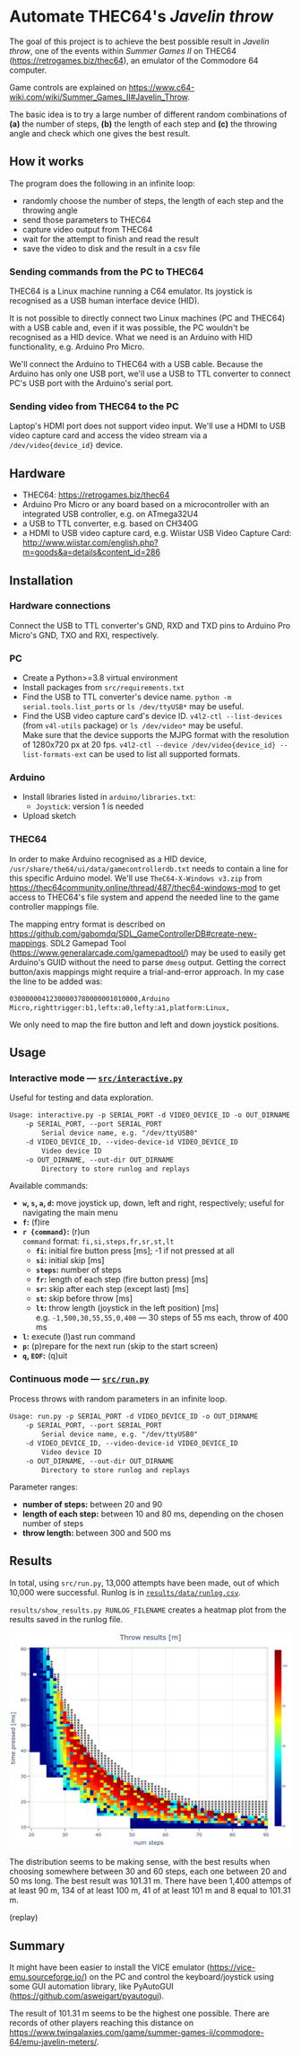 # Automate THEC64's *Javelin throw*

The goal of this project is to achieve the best possible result in *Javelin throw*, one of the events within *Summer Games II* on THEC64 (https://retrogames.biz/thec64), 
an emulator of the Commodore 64 computer.

Game controls are explained on https://www.c64-wiki.com/wiki/Summer_Games_II#Javelin_Throw.

The basic idea is to try a large number of different random combinations of **(a)** the number of steps, 
**(b)** the length of each step and **(c)** the throwing angle and check which one gives the best result.



## How it works
 
The program does the following in an infinite loop:
* randomly choose the number of steps, the length of each step and the throwing angle
* send those parameters to THEC64
* capture video output from THEC64
* wait for the attempt to finish and read the result
* save the video to disk and the result in a csv file


### Sending commands from the PC to THEC64
THEC64 is a Linux machine running a C64 emulator. Its joystick is recognised as a USB human interface device (HID).

It is not possible to directly connect two Linux machines (PC and THEC64) with a USB cable and, even if it was possible, the PC wouldn't be 
recognised as a HID device. What we need is an Arduino with HID functionality, e.g. Arduino Pro Micro. 

We'll connect the Arduino to THEC64 with a USB cable.
Because the Arduino has only one USB port, we'll use a USB to TTL converter to connect PC's USB port with the Arduino's serial port.


### Sending video from THEC64 to the PC
Laptop's HDMI port does not support video input. We'll use a HDMI to USB video capture card and access the video stream via a `/dev/video{device_id}` device.



## Hardware

* THEC64: https://retrogames.biz/thec64
* Arduino Pro Micro or any board based on a microcontroller with an integrated USB controller, e.g. on ATmega32U4
* a USB to TTL converter, e.g. based on CH340G
* a HDMI to USB video capture card, e.g. Wiistar USB Video Capture Card: http://www.wiistar.com/english.php?m=goods&a=details&content_id=286



## Installation

### Hardware connections
Connect the USB to TTL converter's GND, RXD and TXD pins to Arduino Pro Micro's GND, TXO and RXI, respectively.


### PC
* Create a Python>=3.8 virtual environment
* Install packages from `src/requirements.txt`
* Find the USB to TTL converter's device name. `python -m serial.tools.list_ports` or `ls /dev/ttyUSB*` may be useful.
* Find the USB video capture card's device ID. `v4l2-ctl --list-devices` (from `v4l-utils` package) or `ls /dev/video*` may be useful. 
  <br/>
  Make sure that the device supports the MJPG format with the resolution of 1280x720 px at 20 fps. 
  `v4l2-ctl --device /dev/video{device_id} --list-formats-ext` can be used to list all supported formats.


### Arduino
* Install libraries listed in `arduino/libraries.txt`:
  * `Joystick`: version 1 is needed
* Upload sketch


### THEC64
In order to make Arduino recognised as a HID device, `/usr/share/the64/ui/data/gamecontrollerdb.txt` needs to contain a line for
this specific Arduino model. We'll use `TheC64-X-Windows v3.zip` from https://thec64community.online/thread/487/thec64-windows-mod 
to get access to THEC64's file system and append the needed line to the game controller mappings file.

The mapping entry format is described on https://github.com/gabomdq/SDL_GameControllerDB#create-new-mappings.
SDL2 Gamepad Tool (https://www.generalarcade.com/gamepadtool/) may be used to easily get Arduino's GUID without the need to parse `dmesg` output. 
Getting the correct button/axis mappings might require a trial-and-error approach. In my case the line to be added was:
```
03000000412300003780000001010000,Arduino Micro,righttrigger:b1,leftx:a0,lefty:a1,platform:Linux,
```
We only need to map the fire button and left and down joystick positions.



## Usage

### Interactive mode &mdash; [`src/interactive.py`](src/interactive.py)
Useful for testing and data exploration.
```
Usage: interactive.py -p SERIAL_PORT -d VIDEO_DEVICE_ID -o OUT_DIRNAME
    -p SERIAL_PORT, --port SERIAL_PORT
        Serial device name, e.g. "/dev/ttyUSB0"
    -d VIDEO_DEVICE_ID, --video-device-id VIDEO_DEVICE_ID
        Video device ID
    -o OUT_DIRNAME, --out-dir OUT_DIRNAME
        Directory to store runlog and replays
```

Available commands:
* **`w`, `s`, `a`, `d`:** move joystick up, down, left and right, respectively; useful for navigating the main menu
* **`f`:** (f)ire
* **`r {command}`:** (r)un<br/>
  `command` format: `fi,si,steps,fr,sr,st,lt`
  * **`fi`:** initial fire button press [ms]; -1 if not pressed at all
  * **`si`:** initial skip [ms]
  * **`steps`:** number of steps
  * **`fr`:** length of each step (fire button press) [ms]
  * **`sr`:** skip after each step (except last) [ms]
  * **`st`:** skip before throw [ms]
  * **`lt`:** throw length (joystick in the left position) [ms]<br/>
  e.g. `-1,500,30,55,55,0,400` &mdash; 30 steps of 55 ms each, throw of 400 ms
* **`l`:** execute (l)ast run command
* **`p`:** (p)repare for the next run (skip to the start screen)
* **`q`, `EOF`:** (q)uit


### Continuous mode &mdash; [`src/run.py`](src/run.py)
Process throws with random parameters in an infinite loop.
```
Usage: run.py -p SERIAL_PORT -d VIDEO_DEVICE_ID -o OUT_DIRNAME
    -p SERIAL_PORT, --port SERIAL_PORT
        Serial device name, e.g. "/dev/ttyUSB0"
    -d VIDEO_DEVICE_ID, --video-device-id VIDEO_DEVICE_ID
        Video device ID
    -o OUT_DIRNAME, --out-dir OUT_DIRNAME
        Directory to store runlog and replays
```

Parameter ranges:
* **number of steps:** between 20 and 90
* **length of each step:** between 10 and 80 ms, depending on the chosen number of steps
* **throw length:** between 300 and 500 ms



## Results

In total, using `src/run.py`, 13,000 attempts have been made, out of which 10,000 were successful. Runlog is in [`results/data/runlog.csv`](results/data/runlog.csv).

`results/show_results.py RUNLOG_FILENAME` creates a heatmap plot from the results saved in the runlog file.

![result heatmap](readme-data/result-heatmap.png)

The distribution seems to be making sense, with the best results when choosing somewhere between 30 and 60 steps, each one between 20 and 50 ms long. 
The best result was 101.31 m. There have been 1,400 attemps of at least 90 m, 134 of at least 100 m, 41 of at least 101 m and 8 equal to 101.31 m.

(replay)



## Summary

It might have been easier to install the VICE emulator (https://vice-emu.sourceforge.io/) on the PC and control the keyboard/joystick using 
some GUI automation library, like PyAutoGUI (https://github.com/asweigart/pyautogui). 

The result of 101.31 m seems to be the highest one possible. There are records of other players reaching this distance on https://www.twingalaxies.com/game/summer-games-ii/commodore-64/emu-javelin-meters/.


